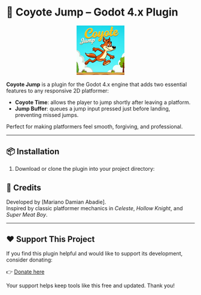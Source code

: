 # 🦘 Coyote Jump – Godot 4.x Plugin

<p align="center">
  <img src="addons/coyote_jump/icon.svg" width="128" alt="Coyote Jump Icon"/>
</p>

**Coyote Jump** is a plugin for the Godot 4.x engine that adds two essential features to any responsive 2D platformer:

- **Coyote Time**: allows the player to jump shortly after leaving a platform.
- **Jump Buffer**: queues a jump input pressed just before landing, preventing missed jumps.

Perfect for making platformers feel smooth, forgiving, and professional.

---

## 📦 Installation

1. Download or clone the plugin into your project directory:

## 🙌 Credits

Developed by [Mariano Damian Abadie].  
Inspired by classic platformer mechanics in _Celeste_, _Hollow Knight_, and _Super Meat Boy_.

---

## ❤️ Support This Project

If you find this plugin helpful and would like to support its development, consider donating:

👉 [Donate here](https://whydonate.com/es/donate/donaciones-por-proyectos)

Your support helps keep tools like this free and updated. Thank you!
